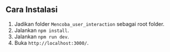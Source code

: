 ## Cara Instalasi
1. Jadikan folder `Mencoba_user_interaction` sebagai root folder.
2. Jalankan `npm install`.
3. Jalankan `npm run dev`.
4. Buka `http://localhost:3000/`.

